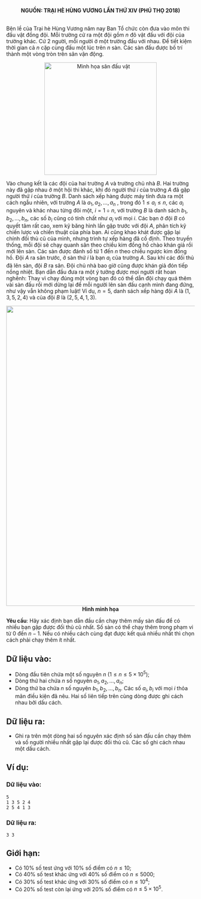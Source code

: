 **<center>NGUỒN: TRẠI HÈ HÙNG VƯƠNG LẦN THỨ XIV (PHÚ THỌ 2018)</center>**
<br>

Bên lề của Trại hè Hùng Vương năm nay Ban Tổ chức còn đưa vào môn thi đấu vật đồng đội. Mỗi trường cử ra một đội gồm $n$ đô vật đấu với đội của trường khác. Cứ $2$ người, mỗi người ở một trường đấu với nhau. Để tiết kiệm thời gian cả $n$ cặp cùng đấu một lúc trên $n$ sàn. Các sàn đấu được bố trí thành một vòng tròn trên sân vận động.
<center><img src="/images/problems/813/wrestling.png" width=300px title="Minh họa sân đấu vật"></center>

Vào chung kết là các đội của  hai trường $A$ và trường chủ nhà $B$. Hai trường này đã gặp nhau ở một hội thi khác, khi đó người thứ $i$ của trường $A$ đã gặp người thứ $i$ của trường $B$. Danh sách xếp hàng được máy tính đưa ra một cách ngẫu nhiên, với trường $A$ là $a_1,a_2,...,a_n$ , trong đó $1≤a_i≤n$, các $a_i$ nguyên và khác nhau từng đôi một, $i=1÷n$, với trường $B$ là danh sách $b_1,b_2,...,b_n$, các số $b_i$ cũng có tính chất như $a_i$ với mọi $i$. Các bạn ở đội $B$ có quyết tâm rất cao, xem kỹ băng hình lần gặp trước với đội $A$, phân tích kỹ chiến lược và chiến thuật của phía bạn. Ai cũng khao khát được gặp lại chính đối thủ cũ của mình, nhưng trình tự xếp hàng đã cố định. 
Theo truyền thống, mỗi đội sẽ chạy quanh sân theo chiều kim đồng hồ chào khán giả rồi mới lên sàn. Các sàn được đánh số từ $1$ đến $n$ theo chiều ngược kim đồng hồ. Đội $A$ ra sân trước,  ở sàn thứ $i$ là bạn $a_i$ của trường $A$. Sau khi các đối thủ đã lên sàn, đội $B$ ra sân. Đội chủ nhà bao giờ cũng được khán giả đón tiếp nồng nhiệt. Bạn dẫn đầu đưa ra một ý tưởng được mọi người rất hoan nghênh: Thay vì chạy đúng một vòng bạn đó có thể dẫn đội chạy quá thêm vài sàn đấu rồi mới dừng lại để mỗi người lên sàn đấu cạnh mình đang đứng, như vậy vẫn không phạm luật!
Ví dụ, $n=5$, danh sách xếp hàng đội $A$ là $(1, 3, 5, 2, 4)$ và của đội $B$ là $(2, 5, 4, 1, 3)$.
 <center><img src="/images/problems/813/wrestling.svg" width = 800px></center>
 <center><b>Hình minh họa</b></center>

**Yêu cầu**: Hãy xác định bạn dẫn đầu cần chạy thêm mấy sàn đấu để có nhiều bạn gặp được đối thủ cũ nhất. Số sàn có thể chạy thêm trong phạm vi từ $0$ đến $n-1$. Nếu có nhiều cách cùng đạt được kết quả nhiều nhất thì chọn cách phải chạy thêm ít nhất. 

## Dữ liệu vào:
- Dòng đầu tiên chứa một số nguyên $n\ (1≤n≤5×10^5)$;
- Dòng thứ hai chứa $n$ số nguyên $a_1,a_2,...,a_n$;
- Dòng thứ ba chứa $n$ số nguyên $b_1,b_2,...,b_n$.
Các số $a_i,b_i$ với mọi $i$ thỏa mãn điều kiện đã nêu. Hai số liên tiếp trên cùng dòng được ghi cách nhau bởi dấu cách.

## Dữ liệu ra:
- Ghi ra trên một dòng hai số nguyên xác định số sàn đấu cần chạy thêm và số người nhiều nhất gặp lại được đối thủ cũ. Các số ghi cách nhau một dấu cách.

## Ví dụ:
### Dữ liệu vào:
```
5
1 3 5 2 4
2 5 4 1 3
```

### Dữ liệu ra:
```
3 3
```

## Giới hạn:
- Có $10\%$ số test ứng với $10\%$ số điểm có $n\le 10$;
- Có $40\%$ số test khác ứng với $40\%$ số điểm có $n\le 5000$;
- Có $30\%$ số test khác ứng với $30\%$ số điểm có $n\le 10^4$;
- Có $20\%$ số test còn lại ứng với $20\%$ số điểm có $n\le 5\times 10^5$.